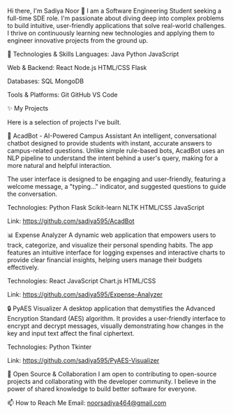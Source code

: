 Hi there, I'm Sadiya Noor 👋
I am a Software Engineering Student seeking a full-time SDE role. I'm passionate about diving deep into complex problems to build intuitive, user-friendly applications that solve real-world challenges. I thrive on continuously learning new technologies and applying them to engineer innovative projects from the ground up.

🔧 Technologies & Skills
Languages: Java Python JavaScript

Web & Backend: React Node.js HTML/CSS Flask

Databases: SQL MongoDB

Tools & Platforms: Git GitHub VS Code 

✨ My Projects

Here is a selection of projects I've built.

🤖 AcadBot - AI-Powered Campus Assistant
An intelligent, conversational chatbot designed to provide students with instant, accurate answers to campus-related questions. Unlike simple rule-based bots, AcadBot uses an NLP pipeline to understand the intent behind a user's query, making for a more natural and helpful interaction.

The user interface is designed to be engaging and user-friendly, featuring a welcome message, a "typing..." indicator, and suggested questions to guide the conversation.

Technologies: Python Flask Scikit-learn NLTK HTML/CSS JavaScript

Link: https://github.com/sadiya595/AcadBot

📊 Expense Analyzer
A dynamic web application that empowers users to track, categorize, and visualize their personal spending habits. The app features an intuitive interface for logging expenses and interactive charts to provide clear financial insights, helping users manage their budgets effectively.

Technologies: React JavaScript Chart.js HTML/CSS

Link: https://github.com/sadiya595/Expense-Analyzer

🔒 PyAES Visualizer
A desktop application that demystifies the Advanced Encryption Standard (AES) algorithm. It provides a user-friendly interface to encrypt and decrypt messages, visually demonstrating how changes in the key and input text affect the final ciphertext.

Technologies: Python Tkinter

Link: https://github.com/sadiya595/PyAES-Visualizer

🤝 Open Source & Collaboration
I am open to contributing to open-source projects and collaborating with the developer community. I believe in the power of shared knowledge to build better software for everyone.

📫 How to Reach Me
Email: noorsadiya464@gmail.com
